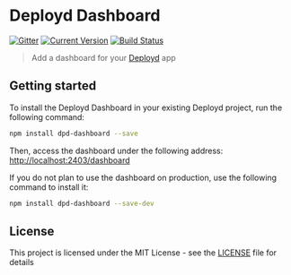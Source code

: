 # Deployd Dashboard

[![Gitter](https://badges.gitter.im/Join%20Chat.svg)](https://gitter.im/deployd/deployd)
[![Current Version](https://img.shields.io/npm/v/dpd-dashboard.svg?style=flat-square)](https://www.npmjs.org/package/dpd-dashboard)
[![Build Status](https://img.shields.io/travis/deployd/deployd-dashboard.svg?style=flat-square)](http://travis-ci.org/deployd/deployd-dashboard)

> Add a dashboard for your [Deployd](http://deployd.com/) app

## Getting started

To install the Deployd Dashboard in your existing Deployd project, run the following command:
```bash
npm install dpd-dashboard --save
```
Then, access the dashboard under the following address:  
[http://localhost:2403/dashboard](http://localhost:2403/dashboard)

If you do not plan to use the dashboard on production, use the following command to install it:  
```bash
npm install dpd-dashboard --save-dev
```

## License

This project is licensed under the MIT License - see the [LICENSE](LICENSE) file for details